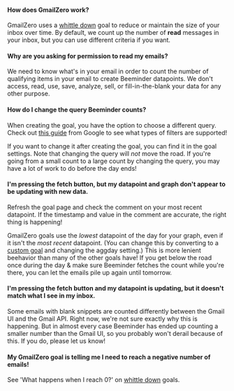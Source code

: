 #### How does GmailZero work?
GmailZero uses a [whittle down](../goals/whittle-down/whittle-down.md) goal to reduce or maintain the size of your inbox over time.  By default, we count up the number of **read** messages in your inbox, but you can use different criteria if you want. 

#### Why are you asking for permission to read my emails?
We need to know what's in your email in order to count the number of qualifying items in your email to create Beeminder datapoints.  We don't access, read, use, save, analyze, sell, or fill-in-the-blank your data for any other purpose.

#### How do I change the query Beeminder counts?
When creating the goal, you have the option to choose a different query.  Check out [this guide](https://support.google.com/mail/answer/7190?hl=en) from Google to see what types of filters are supported!

If you want to change it after creating the goal, you can find it in the goal settings.  Note that changing the query will *not* move the road.  If you're going from a small count to a large count by changing the query, you may have a lot of work to do before the day ends!

#### I'm pressing the fetch button, but my datapoint and graph don't appear to be updating with new data.
Refresh the goal page and check the comment on your most recent datapoint.  If the timestamp and value in the comment are accurate, the right thing is happening!

GmailZero goals use the *lowest* datapoint of the day for your graph, even if it isn't the *most recent* datapoint.  (You can change this by converting to a [custom goal](../goals/custom/custom.md) and changing the aggday setting.)  This is more lenient beehavior than many of the other goals have!  If you get below the road once during the day & make sure Beeminder fetches the count while you're there, you can let the emails pile up again until tomorrow.

#### I'm pressing the fetch button and my datapoint is updating, but it doesn't match what I see in my inbox.
Some emails with blank snippets are counted differently between the Gmail UI and the Gmail API.  Right now, we're not sure exactly why this is happening.  But in almost every case Beeminder has ended up counting a smaller number than the Gmail UI, so you probably won't derail because of this.  If you do, please let us know!

#### My GmailZero goal is telling me I need to reach a negative number of emails!
See 'What happens when I reach 0?' on [whittle down](../goals/whittle-down/whittle-down.md) goals.
